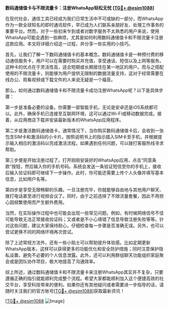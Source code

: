 **数码通储值卡与不限流量卡：注册WhatsApp轻松无忧 [[TG💪+ @esim1088](https://t.me/s/esim1088)]**

在现代社会，通信工具已经成为我们日常生活中不可或缺的一部分，而WhatsApp作为一款全球知名的即时通讯软件，早已成为人们联系亲朋好友、处理工作事务的重要平台。然而，对于一些初来乍到或者对数字服务不太熟悉的用户来说，使用WhatsApp可能会遇到一些麻烦，尤其是如何利用数码通储值卡和不限流量卡注册这款应用。本文将详细介绍这一过程，并分享一些实用的小技巧。

首先，让我们了解一下数码通储值卡的基本概念。数码通储值卡是一种预付费的移动通信服务卡，用户可以在需要时购买并充值，享受通话、短信以及上网等服务。这种卡的优点在于灵活性高，适合短期或长期居住在某一地区的用户。而与之搭配使用的不限流量卡，则能够为用户提供无限制的数据流量支持，这对于经常需要在线办公、观看视频或下载文件的人来说无疑是一个福音。

那么，如何通过数码通储值卡和不限流量卡成功注册WhatsApp呢？以下是具体步骤：

第一步是准备必要的设备。你需要一部智能手机，无论是安卓还是iOS系统都可以。此外，确保手机已连接至互联网环境，这可以通过Wi-Fi或移动数据完成。接着，从应用商店下载并安装最新版本的WhatsApp应用程序。

第二步是激活数码通储值卡。通常情况下，当你购买数码通储值卡后，会收到一张包含SIM卡和激活码的小卡片。按照说明书上的指示插入SIM卡至手机，并根据提示输入相应的激活码以完成激活流程。如果遇到任何问题，可以拨打客服热线寻求帮助。

第三步便是开始注册过程了。打开刚刚安装好的WhatsApp应用，点击“同意条款”按钮，然后输入你的手机号码。系统会发送一条验证短信至你的手机上，接收后输入验证码即可继续下一步操作。此时，你可能还需要上传个人头像并填写基本信息，比如用户名等。

第四步是享受无限畅聊的乐趣。一旦注册完毕，你就能够自由地与其他用户聊天、拨打电话甚至进行视频会议了。同时，由于之前选择了不限流量套餐，因此不用担心因频繁使用而产生额外费用。

当然，在实际操作过程中也可能会出现一些常见问题。例如，有时候网络信号不佳可能导致无法正常接收验证码；又或者是不小心填错了信息导致注册失败等等。针对这些问题，建议大家保持耐心，仔细检查每一步骤是否准确无误。另外，也可以尝试更换不同的网络环境再次尝试。

除了上述常规方法外，还有一些小贴士可以帮助提升体验感。比如定期更新WhatsApp版本，这样可以获得更多的功能优化和安全防护措施；同时注意保护隐私设置，避免不必要的个人信息泄露。此外，还可以利用群组聊天功能组织家庭聚会或是团队协作项目，极大地提高了沟通效率。

综上所述，通过数码通储值卡和不限流量卡来注册WhatsApp其实并不复杂，只要遵循正确的指引就能顺利完成整个流程。希望大家都能顺利加入这个便捷高效的社交平台，享受科技带来的便利。如果你还有其他疑问或者需要进一步指导的话，请随时关注我们的官方账号[[TG💪+ @esim1088](https://t.me/s/esim1088)]获取最新资讯！

[[TG💪+ @esim1088](https://t.me/s/esim1088) ![Image](https://i.postimg.cc/4NQfJmqS/Snipaste-2025-05-13-00-14-12.png)]